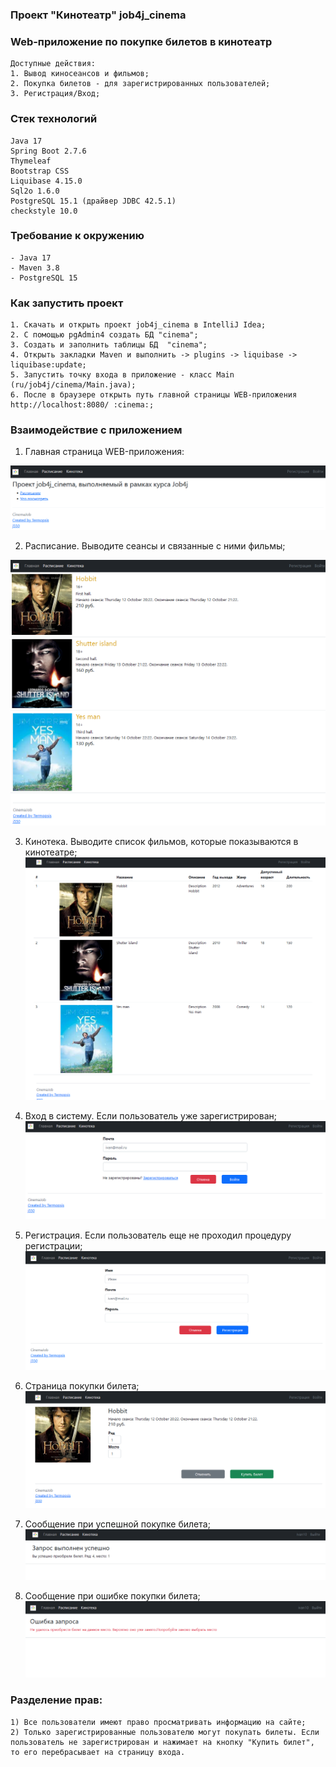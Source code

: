 ### Проект "Кинотеатр" job4j_cinema

### Web-приложение по покупке билетов в кинотеатр
    Доступные действия:
    1. Вывод киносеансов и фильмов;
    2. Покупка билетов - для зарегистрированных пользователей;
    3. Регистрация/Вход;

### Стек технологий
    Java 17
    Spring Boot 2.7.6
    Thymeleaf
    Bootstrap CSS
    Liquibase 4.15.0
    Sql2o 1.6.0
    PostgreSQL 15.1 (драйвер JDBC 42.5.1)
    checkstyle 10.0

### Требование к окружению
    - Java 17
    - Maven 3.8
    - PostgreSQL 15

### Как запустить проект
    1. Скачать и открыть проект job4j_cinema в IntelliJ Idea;
    2. С помощью pgAdmin4 создать БД "cinema";
    3. Cоздать и заполнить таблицы БД  "cinema";
    4. Открыть закладки Maven и выполнить -> plugins -> liquibase -> liquibase:update;
    5. Запустить точку входа в приложение - класс Main (ru/job4j/cinema/Main.java);
    6. После в браузере открыть путь главной страницы WEB-приложения http://localhost:8080/ :cinema:;

### Взаимодействие с приложением

1) Главная страница WEB-приложения:

![](img\main.png)


2) Расписание. Выводите сеансы и связанные с ними фильмы;

![](img\sessions.png)


3) Кинотека. Выводите список фильмов, которые показываются в кинотеатре;
![](img\films.png)


4) Вход в систему. Если пользователь уже зарегистрирован;
![](img\login.png) 


5) Регистрация. Если пользователь еще не проходил процедуру регистрации;
![](img\registration.png)


6) Страница покупки билета;
![](img\buy.png)


7) Сообщение при успешной покупке билета;
![](img\success_buying.png)


8) Сообщение при ошибке покупки билета;
![](img\error_buying.png)

### Разделение прав:
    1) Все пользователи имеют право просматривать информацию на сайте;
    2) Только зарегистрированные пользователю могут покупать билеты. Если пользователь не зарегистрирован и нажимает на кнопку "Купить билет", то его перебрасывает на страницу входа.
